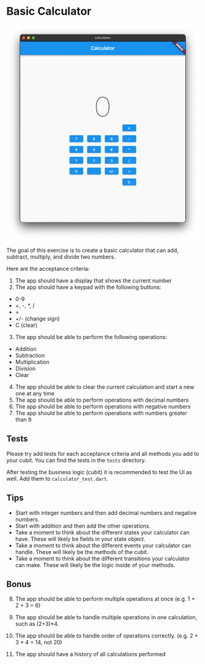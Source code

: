 # Basic Calculator

![Screenshot](screenshot.png)

The goal of this exercise is to create a basic calculator that can add, subtract, multiply, and divide two numbers.

Here are the acceptance criteria:

1. The app should have a display that shows the current number
2. The app should have a keypad with the following buttons:

- 0-9
- +, -, \*, /
- =
- +/- (change sign)
- C (clear)

3. The app should be able to perform the following operations:

- Addition
- Subtraction
- Multiplication
- Division
- Clear

4. The app should be able to clear the current calculation and start a new one at any time
5. The app should be able to perform operations with decimal numbers
6. The app should be able to perform operations with negative numbers
7. The app should be able to perform operations with numbers greater than 9

## Tests

Please try add tests for each acceptance criteria and all methods you add to your cubit.
You can find the tests in the `tests` directory.

After testing the business logic (cubit) it is recommended to test the UI as well.
Add them to `calculator_test.dart`.

## Tips

- Start with integer numbers and then add decimal numbers and negative numbers.
- Start with addition and then add the other operations.
- Take a moment to think about the different states your calculator can have. These will likely be fields in your state object.
- Take a moment to think about the different events your calculator can handle. These will likely be the methods of the cubit.
- Take a moment to think about the different transitions your calculator can make. These will likely be the logic inside of your methods.

## Bonus

8. The app should be able to perform multiple operations at once (e.g. 1 + 2 + 3 = 6)
9. The app should be able to handle multiple operations in one calculation, such as (2+3)\*4.
10. The app should be able to handle order of operations correctly. (e.g. 2 + 3 \* 4 = 14, not 20)

11. The app should have a history of all calculations performed
